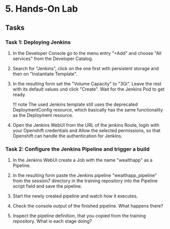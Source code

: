 # 5. Hands-On Lab

## Tasks

### Task 1: Deploying Jenkins

1. In the Developer Console go to the menu entry "+Add" and choose "All services" from the Developer Catalog.

2. Search for "Jenkins", click on the one first with persistent storage and then on "Instantiate Template".

3. In the resulting form set the "Volume Capacity" to "3Gi". Leave the rest with its default values und click "Create". Wait for the Jenkins Pod to get ready.

    !!! note
    The used Jenkins template still uses the deprecated DeploymentConfig resource, which basically has the same functionality as the Deployment resource.

4. Open the Jenkins WebUI from the URL of the jenkins Route, login with your Openshift credentials and Allow the selected permissions, so that Openshift can handle the authentication for Jenkins.

### Task 2: Configure the Jenkins Pipeline and trigger a build

1. In the Jenkins WebUI create a Job with the name "wealthapp" as a Pipeline.

2. In the resulting form paste the Jenkins pipeline "wealthapp_pipeline" from the session7 directory in the training repository into the Pipeline script field and save the pipeline.

3. Start the newly created pipeline and watch how it executes.

4. Check the console output of the finished pipeline. What happens there?

5. Inspect the pipeline definition, that you copied from the training repository. What is each stage doing?
